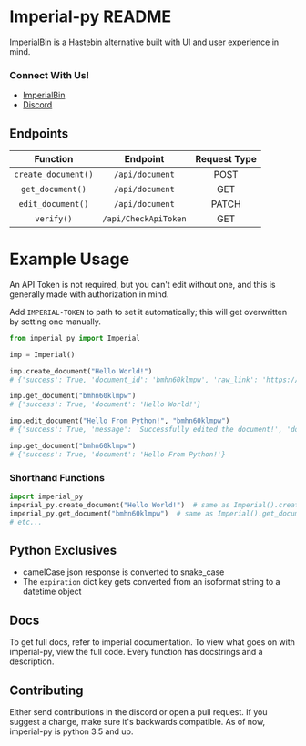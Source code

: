 
# Imperial-py README

ImperialBin is a Hastebin alternative built with UI and user experience in mind.

### Connect With Us!

* [ImperialBin](https://Imperialb.in)
* [Discord](https://discord.gg/cTm85eW49D)

## Endpoints

|Function           |Endpoint            |Request Type|
|:----:             |:----:              |:----:      |
|`create_document()`|`/api/document`     |POST        |
|`get_document()`   |`/api/document`     |GET         |
|`edit_document()`  |`/api/document`     |PATCH       |
|`verify()`         |`/api/CheckApiToken`|GET         |

# Example Usage

An API Token is not required, but you can't edit without one, and this is generally made with authorization in mind.

Add `IMPERIAL-TOKEN` to path to set it automatically; this will get overwritten by setting one manually.

```python
from imperial_py import Imperial

imp = Imperial()

imp.create_document("Hello World!")
# {'success': True, 'document_id': 'bmhn60klmpw', 'raw_link': 'https://www.imperialb.in/r/bmhn60klmpw', 'formatted_link': 'https://www.imperialb.in/p/bmhn60klmpw', 'expires_in': datetime.datetime(2021, 1, 29, 18, 55, 37, 725000), 'instant_delete': False}

imp.get_document("bmhn60klmpw")
# {'success': True, 'document': 'Hello World!'}

imp.edit_document("Hello From Python!", "bmhn60klmpw")
# {'success': True, 'message': 'Successfully edited the document!', 'document_id': 'phqmaxastug', 'raw_link': 'https://www.imperialb.in/r/phqmaxastug', 'formatted_link': 'https://www.imperialb.in/p/phqmaxastug', 'expires_in': datetime.datetime(2021, 2, 13, 19, 30, 54, 839000), 'instant_delete': False}

imp.get_document("bmhn60klmpw")
# {'success': True, 'document': 'Hello From Python!'}

```

### Shorthand Functions
```python
import imperial_py
imperial_py.create_document("Hello World!")  # same as Imperial().create_document()
imperial_py.get_document("bmhn60klmpw")  # same as Imperial().get_document()
# etc...
```


## Python Exclusives
* camelCase json response is converted to snake_case
* The `expiration` dict key gets converted from an isoformat string to a datetime object

## Docs 
To get full docs, refer to imperial documentation. To view what goes on with imperial-py, view the full code. Every function has docstrings and a description.


## Contributing
Either send contributions in the discord or open a pull request. If you suggest a change, make sure it's backwards compatible. As of now, imperial-py is python 3.5 and up.